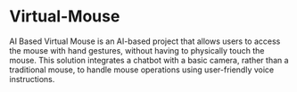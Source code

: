 # Virtual-Mouse
AI Based Virtual Mouse is an AI-based project that allows users to access the mouse with hand gestures, without having to physically touch the mouse. This solution integrates a chatbot with a basic camera, rather than a traditional mouse, to handle mouse operations using user-friendly voice instructions.
